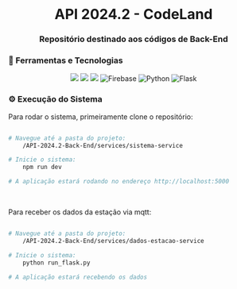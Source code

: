 <br id="inicio">

<h1 align="center">API 2024.2 - CodeLand </h1>
<h3 align="center">Repositório destinado aos códigos de Back-End</h2>

<span id="techtools">
<h3>🧰 Ferramentas e Tecnologias  </h3>
 
<p align="center">
    <img src="https://img.shields.io/badge/MySQL-00000F?style=for-the-badge&logo=mysql&logoColor=white&color=6D39A8"/>
    <img src="https://img.shields.io/badge/Node.js-43853D?style=for-the-badge&logo=node.js&logoColor=white&color=6D39A8"/>
    <img src="https://img.shields.io/badge/TypeScript-007ACC?style=for-the-badge&logo=typescript&logoColor=white&color=6D39A8"/>
    <img src="https://img.shields.io/badge/Firebase-6D39A8?style=for-the-badge&logo=firebase&logoColor=white" alt="Firebase">
    <img src="https://img.shields.io/badge/Python-6D39A8?style=for-the-badge&logo=python&logoColor=white" alt="Python">
    <img src="https://img.shields.io/badge/Flask-6D39A8?style=for-the-badge&logo=flask&logoColor=white" alt="Flask">
</p>
 
<span id="execution">
<h3>⚙️ Execução do Sistema</h3>
<p>Para rodar o sistema, primeiramente clone o repositório:</p>

```bash

# Navegue até a pasta do projeto:
    /API-2024.2-Back-End/services/sistema-service

# Inicie o sistema:
    npm run dev

# A aplicação estará rodando no endereço http://localhost:5000

```
<br/>
<p>Para receber os dados da estação via mqtt:<p>
 
```bash

# Navegue até a pasta do projeto:
    /API-2024.2-Back-End/services/dados-estacao-service

# Inicie o sistema:
    python run_flask.py

# A aplicação estará recebendo os dados

```

